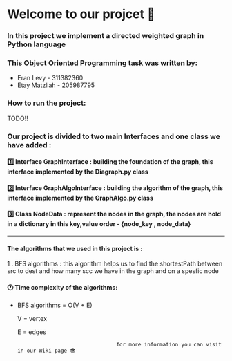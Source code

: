 
# Welcome to our projcet 👋
### In this project we implement a directed weighted graph in Python language

### This Object Oriented Programming task was written by:

* Eran Levy - 311382360
* Etay Matzliah - 205987795

 ### How to run the project:
 
 TODO!! 

 ### Our project is divided to two main Interfaces and one class we have added :
 
 #### 1️⃣ Interface GraphInterface : building the foundation of the graph, this interface implemented by the Diagraph.py class

 #### 2️⃣ Interface GraphAlgoInterface : building the algorithm of the graph, this interface implemented by the GraphAlgo.py class
 
 #### 3️⃣ Class NodeData : represent the nodes in the graph, the nodes are hold in a dictionary in this key,value order - {node_key , node_data} 
 
-------------------------------------

#### The algorithms that we used in this project is : 

1 . BFS algorithms : this algorithm helps us to find the shortestPath between src to dest and how many scc we have in the graph and on a spesfic node

 #### 🕐 Time complexity of the algorithms:
 
 - BFS algorithms = O(V + E)
 
   V = vertex
    
	 E = edges
    
    
    
                                       for more information you can visit in our Wiki page 😎 
